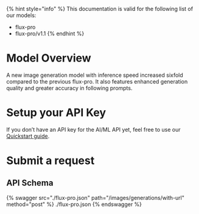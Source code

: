 [#references:start]: <> ({ "template": "openapi" })
{% hint style="info" %}
This documentation is valid for the following list of our models:
* flux-pro
* flux-pro/v1.1
{% endhint %}

# Model Overview
A new image generation model with inference speed increased sixfold compared to the previous flux-pro. It also features enhanced generation quality and greater accuracy in following prompts.

# Setup your API Key
If you don’t have an API key for the AI/ML API yet, feel free to use our [Quickstart guide](https://docs.aimlapi.com/quickstart/setting-up).

# Submit a request
## API Schema
{% swagger src="./flux-pro.json" path="/images/generations/with-url" method="post" %}
./flux-pro.json
{% endswagger %}

[#references:end]: <> ({})